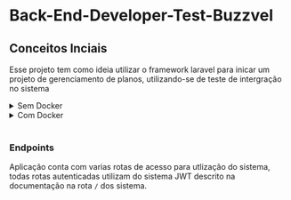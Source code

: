 # Back-End-Developer-Test-Buzzvel
## Conceitos Inciais
Esse projeto tem como ideia utilizar o framework laravel para inicar um projeto de gerenciamento de planos, utilizando-se de teste de intergração no sistema

<details>
<summary>Sem Docker</summary>

### Primeiros Passo
Antes de colocar o projeto em ativa, primeiro deve se configurar o arquivo **.env** , esses arquivo ele é de extrema importancia para o projeto pois é nele que estão as principais configurações do sitema o arquivo [.env.example](.env.example) sevirar de base para nosso sistema. As variaveis a ser configurada nesse arquivo são

### Necessário
 - [PHP 8.0](https://www.php.net/)
 - [Composer](https://getcomposer.org/)
 
<details>
<summary>Configurações do banco</summary>

### Configurações do banco
`DB_HOST`->url do banco de dados<br>
`DB_DATABASE`-> o banco principal<br>
`DB_PORT`->Porta utilizada no sistema de banco de dados<br>
`DB_USERNAME`->usuario do banco de dados<br>
`DB_PASSWORD`->senha do banco de dados<br>

</details>
<br>

Faça as devidas configurações no arquivo **.env** e execute alguns comandos em terminal dentro do repositório:

1. Instalação todas as dependecias do projeto
```bash
composer install
```
2. Gerar chave de encriptação da aplicação
```bash
php artisan key:generate
```
2. Gerar chave de encriptação da authenticação JWT
```bash
php artisan jwt:secret
```
3. Criar bases de dados e o segmentos iniciais
```bash
php artisan migrate --seed
```

3. Executar os testes para analisar se está tudo correto na aplicação
```bash
php artisan test
```

4. Inicar um server local
```bash
php artisan serve
```

Caso queira utilizar ele em um servidor independete deve direcionar para [/public/index.php](public/index.php) para que a aplicação funcione de forma correta.

</details>

<details>
<summary>Com Docker</summary>

### Necessário
 - [Docker](https://www.docker.com/) 
 - [Docker-Compose](https://docs.docker.com/compose/)

Para começar execute os comandos :

1. Faça o build da imagem e carrege os contaner:
```bash
docker-compose -f "docker-compose.yml" up -d --build
```

2. Instalação todas as dependecias do projeto
```bash
docker exec -it aplication composer install
```
3. Gerar chave de encriptação da aplicação
```bash
docker exec -it aplication php artisan key:generate
```
4. Gerar chave de encriptação da authenticação JWT
```bash
docker exec -it aplication php artisan jwt:secret
```
5. Criar bases de dados e o segmentos iniciais
```bash
docker exec -it aplication php artisan migrate --seed
```

6. Executar os testes para analisar se está tudo correto na aplicação
```bash
docker exec -it aplication php artisan test
```

Pronto seu sistema estára configurado para rodar de forma nativa no seu docker em [localhost](http://localhost/).

</details>


<br>

### Endpoints
Aplicação conta com varias rotas de acesso para utlização do sistema, todas rotas autenticadas utilizam do sistema JWT descrito na documentação na rota ``/`` dos sistema. 

